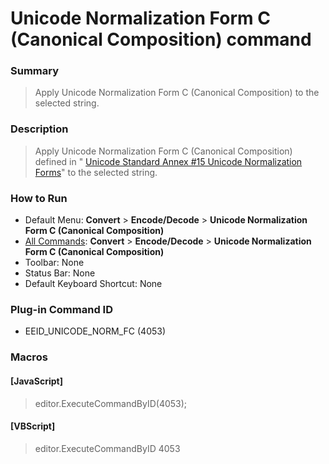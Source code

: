 # Unicode Normalization Form C (Canonical Composition) command

### Summary

> Apply Unicode Normalization Form C (Canonical Composition) to the selected string.

### Description

> Apply Unicode Normalization Form C (Canonical Composition) defined in " [Unicode Standard Annex #15 Unicode Normalization Forms](http://unicode.org/reports/tr15/)" to the selected string.

### How to Run

- Default Menu: **Convert** \> **Encode/Decode** \> **Unicode Normalization Form C (Canonical Composition)**
- [All Commands](../tools/all_commands): **Convert** \> **Encode/Decode** \> **Unicode Normalization Form C (Canonical Composition)**
- Toolbar:
None
- Status Bar: None
- Default Keyboard Shortcut: None

### Plug-in Command ID

- EEID\_UNICODE\_NORM\_FC (4053)

### Macros

#### \[JavaScript\]

> editor.ExecuteCommandByID(4053);

#### \[VBScript\]

> editor.ExecuteCommandByID 4053
